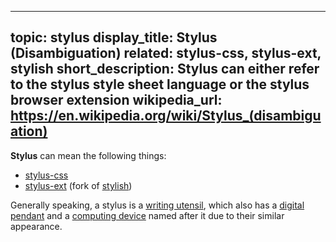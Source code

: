 ----
topic: stylus
display_title: Stylus (Disambiguation)
related: stylus-css, stylus-ext, stylish
short_description: Stylus can either refer to the stylus style sheet language or the stylus browser extension
wikipedia_url: https://en.wikipedia.org/wiki/Stylus_(disambiguation)
----
**Stylus** can mean the following things:
* [stylus-css](/topics/stylus-css)
* [stylus-ext](/topics/stylus-ext) (fork of [stylish](/topics/stylish))

Generally speaking, a stylus is a [writing utensil](https://en.wikipedia.org/wiki/Stylus), which also has a [digital pendant](https://en.wikipedia.org/wiki/Digital_pen) and a [computing device](https://en.wikipedia.org/wiki/Stylus_(computing)) named after it due to their similar appearance.
